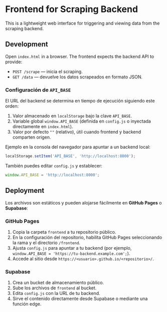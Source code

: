 # Frontend for Scraping Backend

This is a lightweight web interface for triggering and viewing data from the scraping backend.

## Development

Open `index.html` in a browser. The frontend expects the backend API to provide:

- `POST /scrape` — inicia el scraping.
- `GET /data` — devuelve los datos scrapeados en formato JSON.

### Configuración de `API_BASE`

El URL del backend se determina en tiempo de ejecución siguiendo este orden:

1. Valor almacenado en `localStorage` bajo la clave `API_BASE`.
2. Variable global `window.API_BASE` (definida en `config.js` o inyectada directamente en `index.html`).
3. Valor por defecto `""` (relativo), útil cuando frontend y backend comparten origen.

Ejemplo en la consola del navegador para apuntar a un backend local:

```js
localStorage.setItem('API_BASE', 'http://localhost:8000');
```

También puedes editar `config.js` y establecer:

```js
window.API_BASE = 'http://localhost:8000';
```

## Deployment

Los archivos son estáticos y pueden alojarse fácilmente en **GitHub Pages** o **Supabase**:

### GitHub Pages

1. Copia la carpeta `frontend` a tu repositorio público.
2. En la configuración del repositorio, habilita GitHub Pages seleccionando la rama y el directorio `/frontend`.
3. Ajusta `config.js` para apuntar a tu backend (por ejemplo, `window.API_BASE = 'https://tu-backend.example.com';`).
4. Accede al sitio desde `https://<usuario>.github.io/<repositorio>/`.

### Supabase

1. Crea un bucket de almacenamiento público.
2. Sube los archivos de `frontend` al bucket.
3. Edita `config.js` con la URL de tu backend.
4. Sirve el contenido directamente desde Supabase o mediante una función edge.
